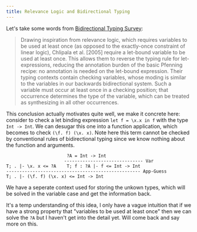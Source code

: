 ```yaml
---
title: Relevance Logic and Bidirectional Typing
---
```


Let's take some words from [Bidirectional Typing Survey](https://arxiv.org/pdf/1908.05839.pdf):

> Drawing inspiration from relevance logic, which requires variables to be used at least once (as opposed to the exactly-once constraint of linear logic), Chlipala et al. [2005] require a let-bound variable to be used at least once. This allows them to reverse the typing rule for let-expressions, reducing the annotation burden of the basic Pfenning recipe: no annotation is needed on the let-bound expression. Their typing contexts contain checking variables, whose moding is similar to the variables in our backwards bidirectional system. Such a variable must occur at least once in a checking position; that occurrence determines the type of the variable, which can be treated as synthesizing in all other occurrences.

This conclusion actually motivates quite well, we make it concrete here: consider to check a let binding expression `let f = \x.x in f` with the type `Int -> Int`. We can desugar this one into a function application, which becomes to check `(\f. f) (\x. x)`.  Note here this term cannot be checked by conventional rules of bidirectional typing since we know nothing about the function and arguments.

```
                       ?A = Int -> Int
                      ------------------------------ Var
T; . |- \x. x <= ?A    T; f : ?A |- f <= Int -> Int
--------------------------------------------------- App-Guess
T; . |- (\f. f) (\x. x) <= Int -> Int
```

We have a seperate context used for storing the unkown types, which will be solved in  the variable case and get the information back.

It's a temp understanding of this idea, I only have a vague intuition that if we have a strong property that "variables to be used at least once" then we can solve the `?A` but I haven't get into the detail yet. Will come back and say more on this.